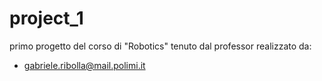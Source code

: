 # project_1 
primo progetto del corso di "Robotics" tenuto dal professor 
realizzato da:

- gabriele.ribolla@mail.polimi.it

